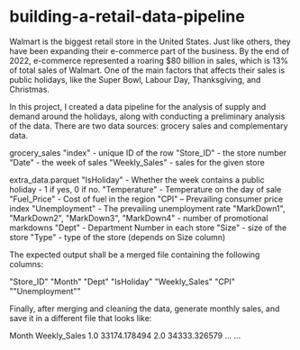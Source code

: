 # building-a-retail-data-pipeline

Walmart is the biggest retail store in the United States. Just like others, they have been expanding their e-commerce part of the business. By the end of 2022, e-commerce represented a roaring $80 billion in sales, which is 13% of total sales of Walmart. One of the main factors that affects their sales is public holidays, like the Super Bowl, Labour Day, Thanksgiving, and Christmas.

In this project, I created a data pipeline for the analysis of supply and demand around the holidays, along with conducting a preliminary analysis of the data. There are two data sources: grocery sales and complementary data.

grocery_sales
"index" - unique ID of the row
"Store_ID" - the store number
"Date" - the week of sales
"Weekly_Sales" - sales for the given store

extra_data.parquet
"IsHoliday" - Whether the week contains a public holiday - 1 if yes, 0 if no.
"Temperature" - Temperature on the day of sale
"Fuel_Price" - Cost of fuel in the region
"CPI" – Prevailing consumer price index
"Unemployment" - The prevailing unemployment rate
"MarkDown1", "MarkDown2", "MarkDown3", "MarkDown4" - number of promotional markdowns
"Dept" - Department Number in each store
"Size" - size of the store
"Type" - type of the store (depends on Size column)

The expected output shall be a merged file containing the following columns:

"Store_ID"
"Month"
"Dept"
"IsHoliday"
"Weekly_Sales"
"CPI"
""Unemployment""

Finally, after merging and cleaning the data, generate monthly sales, and save it in a different file that looks like:

Month	Weekly_Sales
1.0	33174.178494
2.0	34333.326579
...	...
